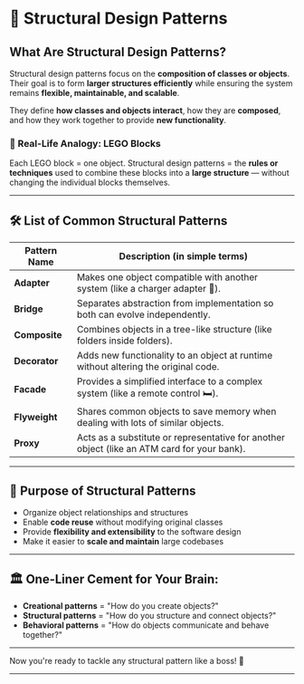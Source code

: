 # 🔨 Structural Design Patterns

## What Are Structural Design Patterns?

Structural design patterns focus on the **composition of classes or objects**. Their goal is to form **larger structures efficiently** while ensuring the system remains **flexible, maintainable, and scalable**.

They define **how classes and objects interact**, how they are **composed**, and how they work together to provide **new functionality**.

### 🧱 Real-Life Analogy: LEGO Blocks

Each LEGO block = one object.
Structural design patterns = the **rules or techniques** used to combine these blocks into a **large structure** — without changing the individual blocks themselves.

---

## 🛠️ List of Common Structural Patterns

| Pattern Name  | Description (in simple terms)                                                               |
| ------------- | ------------------------------------------------------------------------------------------- |
| **Adapter**   | Makes one object compatible with another system (like a charger adapter 🔌).                |
| **Bridge**    | Separates abstraction from implementation so both can evolve independently.                 |
| **Composite** | Combines objects in a tree-like structure (like folders inside folders).                    |
| **Decorator** | Adds new functionality to an object at runtime without altering the original code.          |
| **Facade**    | Provides a simplified interface to a complex system (like a remote control 🛏️).            |
| **Flyweight** | Shares common objects to save memory when dealing with lots of similar objects.             |
| **Proxy**     | Acts as a substitute or representative for another object (like an ATM card for your bank). |

---

## 🔧 Purpose of Structural Patterns

* Organize object relationships and structures
* Enable **code reuse** without modifying original classes
* Provide **flexibility and extensibility** to the software design
* Make it easier to **scale and maintain** large codebases

---

## 🏛 One-Liner Cement for Your Brain:

* **Creational patterns** = "How do you create objects?"
* **Structural patterns** = "How do you structure and connect objects?"
* **Behavioral patterns** = "How do objects communicate and behave together?"

---

Now you're ready to tackle any structural pattern like a boss! 🚀

---














